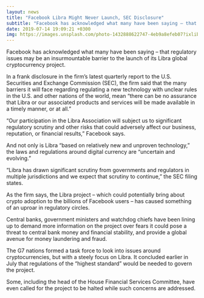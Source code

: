 ```yaml
---
layout: news
title: "Facebook Libra Might Never Launch, SEC Disclosure"
subtitle: "Facebook has acknowledged what many have been saying – that regulatory issues may be an insurmountable barrier to the launch of its Libra global cryptocurrency project"
date: 2019-07-14 19:09:21 +0300
img: https://images.unsplash.com/photo-1432888622747-4eb9a8efeb07?ixlib=rb-1.2.1&ixid=eyJhcHBfaWQiOjEyMDd9&auto=format&fit=crop&w=1350&q=80
---
```


Facebook has acknowledged what many have been saying – that regulatory issues may be an insurmountable barrier to the launch of its Libra global cryptocurrency project.

In a frank disclosure in the firm’s latest quarterly report to the U.S. Securities and Exchange Commission (SEC), the firm said that the many barriers it will face regarding regulating a new technology with unclear rules in the U.S. and other nations of the world, mean “there can be no assurance that Libra or our associated products and services will be made available in a timely manner, or at all.”

“Our participation in the Libra Association will subject us to significant regulatory scrutiny and other risks that could adversely affect our business, reputation, or financial results,” Facebook says.

And not only is Libra “based on relatively new and unproven technology,” the laws and regulations around digital currency are “uncertain and evolving.”

“Libra has drawn significant scrutiny from governments and regulators in multiple jurisdictions and we expect that scrutiny to continue,” the SEC filing states.

As the firm says, the Libra project – which could potentially bring about crypto adoption to the billions of Facebook users – has caused something of an uproar in regulatory circles.

Central banks, government ministers and watchdog chiefs have been lining up to demand more information on the project over fears it could pose a threat to central bank money and financial stability, and provide a global avenue for money laundering and fraud.

The G7 nations formed a task force to look into issues around cryptocurrencies, but with a steely focus on Libra. It concluded earlier in July that regulations of the “highest standard” would be needed to govern the project.

Some, including the head of the House Financial Services Committee, have even called for the project to be halted while such concerns are addressed.
